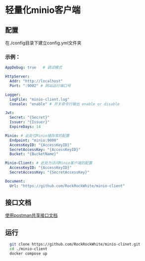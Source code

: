 # 轻量化minio客户端

## 配置
在./config目录下建立config.yml文件夹  
### 示例：
```yaml
AppDebug: true   # 调试模式

HttpServer:
  Addr: "http://localhost"
  Port: ":9002" # 网站运行端口号

Logger:
  LogFile: "minio-client.log"
  Console: "enable" # 开关命令行输出 enable or disable

Jwt:
  Secret: "{Secret}"
  Issuer: "{Issuer}"
  ExpireDays: 14

Minio: # 此处位Minio储存库的配置
  Endpoint: "minio:9000"
  AccessKeyID: "{AccessKeyID}"
  SecretAccessKey: "{AccessKeyID}"
  Bucket: "{BucketName}"

Minio-Client: # 此处为访问Minio客户端的配置
  AccessKeyID: "{AccessKeyID}"
  SecretAccessKey: "{SecretAccessKey}"

Document:
  Url: "https://github.com/RockRockWhite/minio-client"
```

## 接口文档
[使用postman共享接口文档](https://www.getpostman.com/collections/9109091476a689689c08)

## 运行
```bash
  git clone https://github.com/RockRockWhite/minio-clinet.git
  cd ./minio-client
  docker compose up
```
